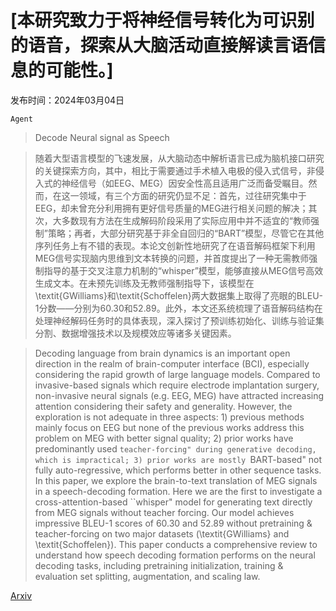 # [本研究致力于将神经信号转化为可识别的语音，探索从大脑活动直接解读言语信息的可能性。]

发布时间：2024年03月04日

`Agent`

> Decode Neural signal as Speech

> 随着大型语言模型的飞速发展，从大脑动态中解析语言已成为脑机接口研究的关键探索方向，其中，相比于需要通过手术植入电极的侵入式信号，非侵入式的神经信号（如EEG、MEG）因安全性高且适用广泛而备受瞩目。然而，在这一领域，有三个方面的研究仍显不足：首先，过往研究集中于EEG，却未曾充分利用拥有更好信号质量的MEG进行相关问题的解决；其次，大多数现有方法在生成解码阶段采用了实际应用中并不适宜的“教师强制”策略；再者，大部分研究基于非全自回归的“BART”模型，尽管它在其他序列任务上有不错的表现。本论文创新性地研究了在语音解码框架下利用MEG信号实现脑内思维到文本转换的问题，并首度提出了一种无需教师强制指导的基于交叉注意力机制的“whisper”模型，能够直接从MEG信号高效生成文本。在未预先训练及无教师强制指导下，该模型在\textit{GWilliams}和\textit{Schoffelen}两大数据集上取得了亮眼的BLEU-1分数——分别为60.30和52.89。此外，本文还系统梳理了语音解码结构在处理神经解码任务时的具体表现，深入探讨了预训练初始化、训练与验证集分割、数据增强技术以及规模效应等诸多关键因素。

> Decoding language from brain dynamics is an important open direction in the realm of brain-computer interface (BCI), especially considering the rapid growth of large language models. Compared to invasive-based signals which require electrode implantation surgery, non-invasive neural signals (e.g. EEG, MEG) have attracted increasing attention considering their safety and generality. However, the exploration is not adequate in three aspects: 1) previous methods mainly focus on EEG but none of the previous works address this problem on MEG with better signal quality; 2) prior works have predominantly used ``teacher-forcing" during generative decoding, which is impractical; 3) prior works are mostly ``BART-based" not fully auto-regressive, which performs better in other sequence tasks. In this paper, we explore the brain-to-text translation of MEG signals in a speech-decoding formation. Here we are the first to investigate a cross-attention-based ``whisper" model for generating text directly from MEG signals without teacher forcing. Our model achieves impressive BLEU-1 scores of 60.30 and 52.89 without pretraining \& teacher-forcing on two major datasets (\textit{GWilliams} and \textit{Schoffelen}). This paper conducts a comprehensive review to understand how speech decoding formation performs on the neural decoding tasks, including pretraining initialization, training \& evaluation set splitting, augmentation, and scaling law.

[Arxiv](https://arxiv.org/abs/2403.01748)